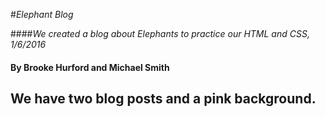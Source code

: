 #_Elephant Blog_

####_We created a blog about Elephants to practice our HTML and CSS, 1/6/2016_

#### By Brooke Hurford and Michael Smith

## We have two blog posts and a pink background.
